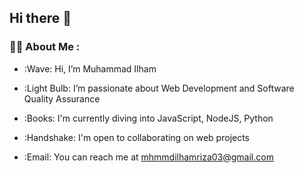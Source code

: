 ## Hi there 👋

### :man_technologist: About Me :
- :Wave: Hi, I’m Muhammad Ilham

- :Light Bulb: I’m passionate about Web Development and Software Quality Assurance

- :Books: I'm currently diving into JavaScript, NodeJS, Python

- :Handshake: I'm open to collaborating on web projects
  
- :Email: You can reach me at mhmmdilhamriza03@gmail.com
  
<!--
**MuhammadIlham202310021/MuhammadIlham202310021** is a ✨ _special_ ✨ repository because its `README.md` (this file) appears on your GitHub profile.

Here are some ideas to get you started:

- 👋 Hi, I’m Muhammad Ilham
- 💡  I’m passionate about Web Development and Software Quality Assurance
- 📚 I'm currently diving into JavaScript, NodeJS, Python
- 🤝 
- 📧 You can reach me at mhmmdilhamriza03@gmail.com
-->
